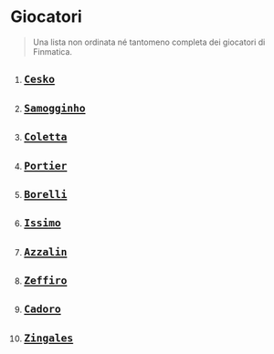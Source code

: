# Giocatori

> Una lista non ordinata né tantomeno completa dei giocatori di Finmatica.

1. ## [`Cesko`](/players/it/cesko)

2. ## [`Samogginho`](../content/players/it/samogginho)

3. ## [`Coletta`](../content/players/it/coletta)

4. ## [`Portier`](../content/players/it/portier)

5. ## [`Borelli`](../content/players/it/borelli)

6. ## [`Issimo`](../content/players/it/issimo)

7. ## [`Azzalin`](../content/players/it/azzalin)

8. ## [`Zeffiro`](../content/players/it/zeffiro)

9. ## [`Cadoro`](../content/players/it/cadoro)

10. ## [`Zingales`](../content/players/it/zingales)